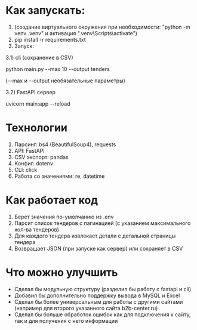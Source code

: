 # Как запускать:
1) (создание виртуального окружения при необходимости: "python -m venv .venv" и активация ".venv\Scripts\activate")
2) pip install -r requirements.txt
3) Запуск:

  3.1) cli (сохранение в CSV)

python main.py --max 10 --output tenders

(--max и --output необязательные параметры)

  3.2) FastAPI сервер

uvicorn main:app --reload


# Технологии
1) Парсинг:
bs4 (BeautifulSoup4), requests
2) API:
FastAPI
3) CSV экспорт:
pandas
4) Конфиг:
dotenv
5) CLI: 
click
6) Работа со значениями:
re, datetime


# Как работает код
1) Берет значения по-умолчанию из .env
2) Парсит список тендеров с пагинацией (с указанием максимального кол-ва тендеров)
3) Для каждого тендера извлекает детали с детальной страницы тендера
4) Возвращает JSON (при запуске как сервер) или сохраняет в CSV

# Что можно улучшить
- Сделал бы модульную структуру (разделил бы работу с fastapi и cli)
- Добавил бы дополнительно поддержку вывода в MySQL и Excel
- Сделал бы более универсальным для работы с другими сайтами (например для второго указанного сайта b2b-center.ru)
- Сделал бы больше обработок ошибок как для подключения к сайту, так и для получения с него информации
